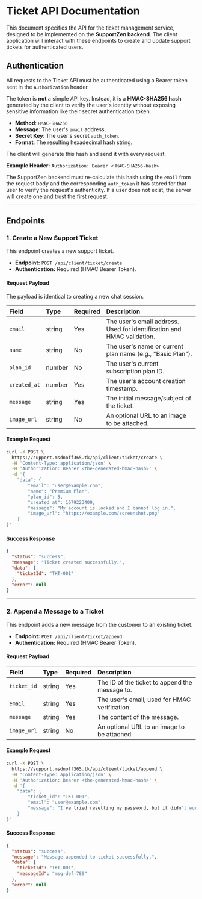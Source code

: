 # Ticket API Documentation

This document specifies the API for the ticket management service, designed to be implemented on the **SupportZen backend**. The client application will interact with these endpoints to create and update support tickets for authenticated users.

## Authentication

All requests to the Ticket API must be authenticated using a Bearer token sent in the `Authorization` header.

The token is **not** a simple API key. Instead, it is a **HMAC-SHA256 hash** generated by the client to verify the user's identity without exposing sensitive information like their secret authentication token.

-   **Method**: `HMAC-SHA256`
-   **Message**: The user's `email` address.
-   **Secret Key**: The user's secret `auth_token`.
-   **Format**: The resulting hexadecimal hash string.

The client will generate this hash and send it with every request.

**Example Header:**
`Authorization: Bearer <HMAC-SHA256-hash>`

The SupportZen backend must re-calculate this hash using the `email` from the request body and the corresponding `auth_token` it has stored for that user to verify the request's authenticity. If a user does not exist, the server will create one and trust the first request.

---

## Endpoints

### 1. Create a New Support Ticket

This endpoint creates a new support ticket.

-   **Endpoint:** `POST /api/client/ticket/create`
-   **Authentication:** Required (HMAC Bearer Token).

#### Request Payload
The payload is identical to creating a new chat session.

| Field | Type | Required | Description |
| :--- | :--- | :--- | :--- |
| `email` | string | Yes | The user's email address. Used for identification and HMAC validation. |
| `name` | string | No | The user's name or current plan name (e.g., "Basic Plan"). |
| `plan_id` | number | No | The user's current subscription plan ID. |
| `created_at` | number | Yes | The user's account creation timestamp. |
| `message` | string | Yes | The initial message/subject of the ticket. |
| `image_url` | string | No | An optional URL to an image to be attached. |

#### Example Request

```bash
curl -X POST \
  https://support.msdnoff365.tk/api/client/ticket/create \
  -H 'Content-Type: application/json' \
  -H 'Authorization: Bearer <the-generated-hmac-hash>' \
  -d '{
    "data": {
        "email": "user@example.com",
        "name": "Premium Plan",
        "plan_id": 5,
        "created_at": 1679223400,
        "message": "My account is locked and I cannot log in.",
        "image_url": "https://example.com/screenshot.png"
    }
}'
```

#### Success Response

```json
{
  "status": "success",
  "message": "Ticket created successfully.",
  "data": {
    "ticketId": "TKT-001"
  },
  "error": null
}
```

---

### 2. Append a Message to a Ticket

This endpoint adds a new message from the customer to an existing ticket.

-   **Endpoint:** `POST /api/client/ticket/append`
-   **Authentication:** Required (HMAC Bearer Token).

#### Request Payload

| Field | Type | Required | Description |
| :--- | :--- | :--- | :--- |
| `ticket_id` | string | Yes | The ID of the ticket to append the message to. |
| `email` | string | Yes | The user's email, used for HMAC verification. |
| `message` | string | Yes | The content of the message. |
| `image_url`| string | No | An optional URL to an image to be attached. |

#### Example Request

```bash
curl -X POST \
  https://support.msdnoff365.tk/api/client/ticket/append \
  -H 'Content-Type: application/json' \
  -H 'Authorization: Bearer <the-generated-hmac-hash>' \
  -d '{
    "data": {
        "ticket_id": "TKT-001",
        "email": "user@example.com",
        "message": "I've tried resetting my password, but it didn't work."
    }
}'
```

#### Success Response

```json
{
  "status": "success",
  "message": "Message appended to ticket successfully.",
  "data": {
    "ticketId": "TKT-001",
    "messageId": "msg-def-789"
  },
  "error": null
}
```
